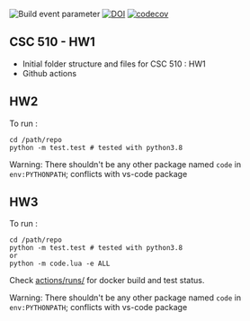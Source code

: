 ![Build event parameter](https://github.com/nakraft/CSC510/actions/workflows/main.yml/badge.svg?event=push) [![DOI](https://zenodo.org/badge/DOI/10.5281/zenodo.7033333.svg)](https://doi.org/10.5281/zenodo.7033333)
[![codecov](https://codecov.io/gh/J-Sumer/CSC510/branch/main/graph/badge.svg?token=A6TNAPKAQ3)](https://codecov.io/gh/J-Sumer/CSC510)
## CSC 510 - HW1

* Initial folder structure and files for CSC 510 : HW1
* Github actions

## HW2
To run :

```
cd /path/repo
python -m test.test # tested with python3.8
```
Warning:
There shouldn't be any other package named `code` in `env:PYTHONPATH`; conflicts with vs-code package

## HW3
To run :

```
cd /path/repo
python -m test.test # tested with python3.8
or
python -m code.lua -e ALL
```
Check [actions/runs/](https://github.com/nakraft/CSC510/actions) for docker build and test status.

Warning:
There shouldn't be any other package named `code` in `env:PYTHONPATH`; conflicts with vs-code package
